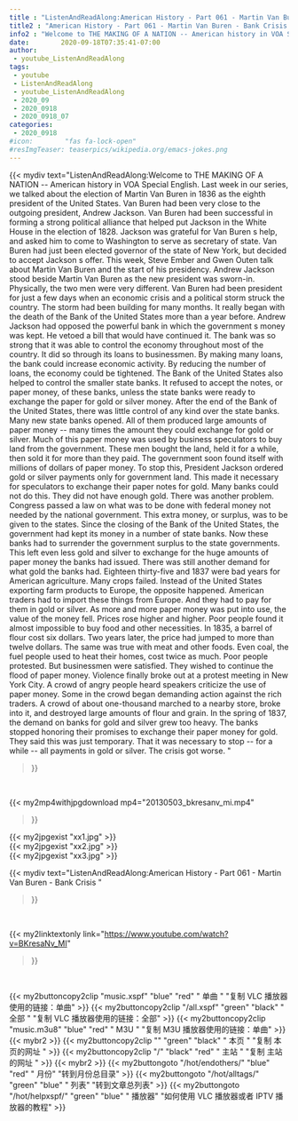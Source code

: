 ```yaml
---
title : "ListenAndReadAlong:American History - Part 061 - Martin Van Buren - Bank Crisis "
title2 : "American History - Part 061 - Martin Van Buren - Bank Crisis "
info2 : "Welcome to THE MAKING OF A NATION -- American history in VOA Special English. Last week in our series, we talked about the election of Martin Van Buren in 1836 as the eighth president of the United States. Van Buren had been very close to the outgoing president, Andrew Jackson. Van Buren had been successful in forming a strong political alliance that helped put Jackson in the White House in the election of 1828. Jackson was grateful for Van Buren s help, and asked him to come to Washington to serve as secretary of state. Van Buren had just been elected governor of the state of New York, but decided to accept Jackson s offer. This week, Steve Ember and Gwen Outen talk about Martin Van Buren and the start of his presidency. Andrew Jackson stood beside Martin Van Buren as the new president was sworn-in. Physically, the two men were very different. Van Buren had been president for just a few days when an economic crisis and a political storm struck the country. The storm had been building for many months. It really began with the death of the Bank of the United States more than a year before. Andrew Jackson had opposed the powerful bank in which the government s money was kept. He vetoed a bill that would have continued it. The bank was so strong that it was able to control the economy throughout most of the country. It did so through its loans to businessmen. By making many loans, the bank could increase economic activity. By reducing the number of loans, the economy could be tightened. The Bank of the United States also helped to control the smaller state banks. It refused to accept the notes, or paper money, of these banks, unless the state banks were ready to exchange the paper for gold or silver money. After the end of the Bank of the United States, there was little control of any kind over the state banks. Many new state banks opened. All of them produced large amounts of paper money -- many times the amount they could exchange for gold or silver. Much of this paper money was used by business speculators to buy land from the government. These men bought the land, held it for a while, then sold it for more than they paid. The government soon found itself with millions of dollars of paper money. To stop this, President Jackson ordered gold or silver payments only for government land. This made it necessary for speculators to exchange their paper notes for gold. Many banks could not do this. They did not have enough gold. There was another problem. Congress passed a law on what was to be done with federal money not needed by the national government. This extra money, or surplus, was to be given to the states. Since the closing of the Bank of the United States, the government had kept its money in a number of state banks. Now these banks had to surrender the government surplus to the state governments. This left even less gold and silver to exchange for the huge amounts of paper money the banks had issued. There was still another demand for what gold the banks had. Eighteen thirty-five and 1837 were bad years for American agriculture. Many crops failed. Instead of the United States exporting farm products to Europe, the opposite happened. American traders had to import these things from Europe. And they had to pay for them in gold or silver. As more and more paper money was put into use, the value of the money fell. Prices rose higher and higher. Poor people found it almost impossible to buy food and other necessities. In 1835, a barrel of flour cost six dollars. Two years later, the price had jumped to more than twelve dollars. The same was true with meat and other foods. Even coal, the fuel people used to heat their homes, cost twice as much. Poor people protested. But businessmen were satisfied. They wished to continue the flood of paper money. Violence finally broke out at a protest meeting in New York City. A crowd of angry people heard speakers criticize the use of paper money. Some in the crowd began demanding action against the rich traders. A crowd of about one-thousand marched to a nearby store, broke into it, and destroyed large amounts of flour and grain. In the spring of 1837, the demand on banks for gold and silver grew too heavy. The banks stopped honoring their promises to exchange their paper money for gold. They said this was just temporary. That it was necessary to stop -- for a while -- all payments in gold or silver. The crisis got worse. "
date:        2020-09-18T07:35:41-07:00
author:
 - youtube_ListenAndReadAlong
tags:
 - youtube
 - ListenAndReadAlong
 - youtube_ListenAndReadAlong
 - 2020_09
 - 2020_0918
 - 2020_0918_07
categories:
 - 2020_0918
#icon:        "fas fa-lock-open"
#resImgTeaser: teaserpics/wikipedia.org/emacs-jokes.png
---
```


{{< mydiv text="ListenAndReadAlong:Welcome to THE MAKING OF A NATION -- American history in VOA Special English. Last week in our series, we talked about the election of Martin Van Buren in 1836 as the eighth president of the United States. Van Buren had been very close to the outgoing president, Andrew Jackson. Van Buren had been successful in forming a strong political alliance that helped put Jackson in the White House in the election of 1828. Jackson was grateful for Van Buren s help, and asked him to come to Washington to serve as secretary of state. Van Buren had just been elected governor of the state of New York, but decided to accept Jackson s offer. This week, Steve Ember and Gwen Outen talk about Martin Van Buren and the start of his presidency. Andrew Jackson stood beside Martin Van Buren as the new president was sworn-in. Physically, the two men were very different. Van Buren had been president for just a few days when an economic crisis and a political storm struck the country. The storm had been building for many months. It really began with the death of the Bank of the United States more than a year before. Andrew Jackson had opposed the powerful bank in which the government s money was kept. He vetoed a bill that would have continued it. The bank was so strong that it was able to control the economy throughout most of the country. It did so through its loans to businessmen. By making many loans, the bank could increase economic activity. By reducing the number of loans, the economy could be tightened. The Bank of the United States also helped to control the smaller state banks. It refused to accept the notes, or paper money, of these banks, unless the state banks were ready to exchange the paper for gold or silver money. After the end of the Bank of the United States, there was little control of any kind over the state banks. Many new state banks opened. All of them produced large amounts of paper money -- many times the amount they could exchange for gold or silver. Much of this paper money was used by business speculators to buy land from the government. These men bought the land, held it for a while, then sold it for more than they paid. The government soon found itself with millions of dollars of paper money. To stop this, President Jackson ordered gold or silver payments only for government land. This made it necessary for speculators to exchange their paper notes for gold. Many banks could not do this. They did not have enough gold. There was another problem. Congress passed a law on what was to be done with federal money not needed by the national government. This extra money, or surplus, was to be given to the states. Since the closing of the Bank of the United States, the government had kept its money in a number of state banks. Now these banks had to surrender the government surplus to the state governments. This left even less gold and silver to exchange for the huge amounts of paper money the banks had issued. There was still another demand for what gold the banks had. Eighteen thirty-five and 1837 were bad years for American agriculture. Many crops failed. Instead of the United States exporting farm products to Europe, the opposite happened. American traders had to import these things from Europe. And they had to pay for them in gold or silver. As more and more paper money was put into use, the value of the money fell. Prices rose higher and higher. Poor people found it almost impossible to buy food and other necessities. In 1835, a barrel of flour cost six dollars. Two years later, the price had jumped to more than twelve dollars. The same was true with meat and other foods. Even coal, the fuel people used to heat their homes, cost twice as much. Poor people protested. But businessmen were satisfied. They wished to continue the flood of paper money. Violence finally broke out at a protest meeting in New York City. A crowd of angry people heard speakers criticize the use of paper money. Some in the crowd began demanding action against the rich traders. A crowd of about one-thousand marched to a nearby store, broke into it, and destroyed large amounts of flour and grain. In the spring of 1837, the demand on banks for gold and silver grew too heavy. The banks stopped honoring their promises to exchange their paper money for gold. They said this was just temporary. That it was necessary to stop -- for a while -- all payments in gold or silver. The crisis got worse. "
>}}
<br>


{{< my2mp4withjpgdownload mp4="20130503_bkresanv_mi.mp4"
>}}

{{< my2jpgexist "xx1.jpg" >}}<br>
{{< my2jpgexist "xx2.jpg" >}}<br>
{{< my2jpgexist "xx3.jpg" >}}<br>



{{< mydiv text="ListenAndReadAlong:American History - Part 061 - Martin Van Buren - Bank Crisis "
>}}
<br>

{{< my2linktextonly link="https://www.youtube.com/watch?v=BKresaNv_MI"
>}}


<br>

{{< my2buttoncopy2clip "music.xspf"        "blue"   "red"    " 单曲 "  "复制 VLC 播放器使用的链接：单曲" >}} {{< my2buttoncopy2clip "/all.xspf"         "green"  "black"  " 全部 "  "复制 VLC 播放器使用的链接：全部" >}} {{< my2buttoncopy2clip "music.m3u8"        "blue"   "red"    " M3U  "    "复制 M3U 播放器使用的链接：单曲" >}} {{< mybr2 >}} {{< my2buttoncopy2clip ""                  "green"  "black"  " 本页 "    "复制 本页的网址 " >}} {{< my2buttoncopy2clip "/"                 "black"  "red"    " 主站 "    "复制 主站的网址 " >}} {{< mybr2 >}} {{< my2buttongoto      "/hot/endothers/"   "blue"   "red"    " 月份"   "转到月份总目录" >}} {{< my2buttongoto      "/hot/alltags/"     "green"  "blue"   " 列表"   "转到文章总列表" >}} {{< my2buttongoto      "/hot/helpxspf/"    "green"  "blue"   " 播放器" "如何使用 VLC 播放器或者 IPTV 播放器的教程" >}} 
